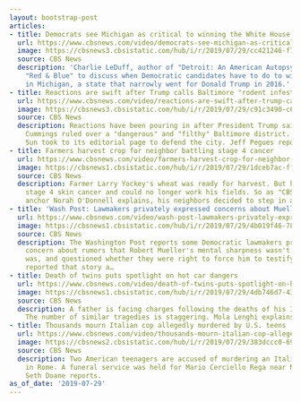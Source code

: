 ```yaml
---
layout: bootstrap-post
articles:
- title: Democrats see Michigan as critical to winning the White House in 2020
  url: https://www.cbsnews.com/video/democrats-see-michigan-as-critical-to-winning-the-white-house-in-2020/
  image: https://cbsnews3.cbsistatic.com/hub/i/r/2019/07/29/cc421246-f776-4cb3-9366-b528c32a5618/thumbnail/1200x630/6ca4782d581e6ac556e71b2baa2ae7f6/0729-rnb-michigandemocrats-djw-yt-1900646-640x360.jpg
  source: CBS News
  description: 'Charlie LeDuff, author of "Detroit: An American Autopsy," joins CBSN''s
    "Red & Blue" to discuss when Democratic candidates have to do to win over voters
    in Michigan, a state that narrowly went for Donald Trump in 2016.'
- title: Reactions are swift after Trump calls Baltimore "rodent infested"
  url: https://www.cbsnews.com/video/reactions-are-swift-after-trump-calls-baltimore-rodent-infested/
  image: https://cbsnews3.cbsistatic.com/hub/i/r/2019/07/29/c91c3490-c6a6-4c98-aa4e-c07f2f9b1f59/thumbnail/1200x630/61892d7ed390d8badc7bf80f2b39771f/0729-en-baltimore-pegues-1900633-640x360.jpg
  source: CBS News
  description: Reactions have been pouring in after President Trump said Rep. Elijah
    Cummings ruled over a "dangerous" and "filthy" Baltimore district. The Baltimore
    Sun took to its editorial page to defend the city. Jeff Pegues reports.
- title: Farmers harvest crop for neighbor battling stage 4 cancer
  url: https://www.cbsnews.com/video/farmers-harvest-crop-for-neighbor-battling-stage-4-cancer/
  image: https://cbsnews1.cbsistatic.com/hub/i/r/2019/07/29/1dceb7ac-ffe6-49c3-9bfd-a328ed12076b/thumbnail/1200x630/be11ca389dc9b9c065b4fa6b02b71a2b/0729-en-farmerneighbors-odonnell-1900621-640x360.jpg
  source: CBS News
  description: Farmer Larry Yockey's wheat was ready for harvest. But he's battling
    stage 4 skin cancer and could no longer work his fields. So as "CBS Evening News"
    anchor Norah O'Donnell explains, his neighbors decided to step in and help.
- title: 'Wash Post: Lawmakers privately expressed concerns about Mueller''s acuity'
  url: https://www.cbsnews.com/video/wash-post-lawmakers-privately-expressed-concerns-about-muellers-acuity/
  image: https://cbsnews1.cbsistatic.com/hub/i/r/2019/07/29/4b019f46-7843-48bb-a4a5-c34b5505c3a0/thumbnail/1200x630/cc692fbcb05f0ba41d790a8e4ffbb4e5/0729-rnb-muelleracuity-djx-1900607-640x360.jpg
  source: CBS News
  description: The Washington Post reports some Democratic lawmakers privately expressed
    concern about rumors that Robert Mueller's mental sharpness wasn't what it once
    was, and questioned whether they were right to force him to testify. Matt Zapotosky
    reported that story a…
- title: Death of twins puts spotlight on hot car dangers
  url: https://www.cbsnews.com/video/death-of-twins-puts-spotlight-on-hot-car-dangers/
  image: https://cbsnews1.cbsistatic.com/hub/i/r/2019/07/29/4db746d7-43b4-4568-b2fc-0efa94af96f4/thumbnail/1200x630/48b1ca18f6254a3b9dc984a9233c281b/0729-en-hotcardeath-lenghi-1900605-640x360.jpg
  source: CBS News
  description: A father is facing charges following the deaths of his 1-year-old twins.
    The number of similar tragedies is staggering. Mola Lenghi explains.
- title: Thousands mourn Italian cop allegedly murdered by U.S. teens
  url: https://www.cbsnews.com/video/thousands-mourn-italian-cop-allegedly-murdered-by-u-s-teens/
  image: https://cbsnews2.cbsistatic.com/hub/i/r/2019/07/29/383dccc0-6986-4500-8b66-8452bdd50743/thumbnail/1200x630/11823351582bbffcf38d29156a747e88/0729-en-romemurder-doane-1900593-640x360.jpg
  source: CBS News
  description: Two American teenagers are accused of murdering an Italian officer
    in Rome. A funeral service was held for Mario Cerciello Rega near Naples on Monday.
    Seth Doane reports.
as_of_date: '2019-07-29'
---
```


